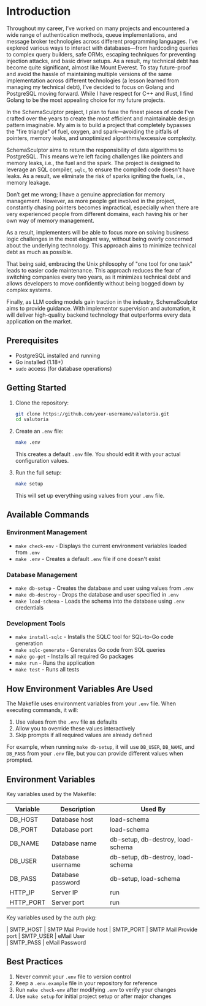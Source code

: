 # Introduction

Throughout my career, I’ve worked on many projects and encountered a wide range of authentication methods, queue implementations, and message broker technologies across different programming languages. I’ve explored various ways to interact with databases—from hardcoding queries to complex query builders, safe ORMs, escaping techniques for preventing injection attacks, and basic driver setups. As a result, my technical debt has become quite significant, almost like Mount Everest. To stay future-proof and avoid the hassle of maintaining multiple versions of the same implementation across different technologies (a lesson learned from managing my technical debt), I’ve decided to focus on Golang and PostgreSQL moving forward. While I have respect for C++ and Rust, I find Golang to be the most appealing choice for my future projects.

In the SchemaSculptor project, I plan to fuse the finest pieces of code I've crafted over the years to create the most efficient and maintainable design pattern imaginable. My aim is to build a project that completely bypasses the "fire triangle" of fuel, oxygen, and spark—avoiding the pitfalls of pointers, memory leaks, and unoptimized algorithms/excessive complexity.

SchemaSculptor aims to return the responsibility of data algorithms to PostgreSQL. This means we’re left facing challenges like pointers and memory leaks, i.e., the fuel and the spark. The project is designed to leverage an SQL compiler, `sqlc`, to ensure the compiled code doesn't have leaks. As a result, we eliminate the risk of sparks igniting the fuels, i.e., memory leakage.

Don’t get me wrong; I have a genuine appreciation for memory management. However, as more people get involved in the project, constantly chasing pointers becomes impractical, especially when there are very experienced people from different domains, each having his or her own way of memory management.

As a result, implementers will be able to focus more on solving business logic challenges in the most elegant way, without being overly concerned about the underlying technology. This approach aims to minimize technical debt as much as possible.

That being said, embracing the Unix philosophy of "one tool for one task" leads to easier code maintenance. This approach reduces the fear of switching companies every two years, as it minimizes technical debt and allows developers to move confidently without being bogged down by complex systems.

Finally, as LLM coding models gain traction in the industry, SchemaSculptor aims to provide guidance. With implementor supervision and automation, it will deliver high-quality backend technology that outperforms every data application on the market.

## Prerequisites

- PostgreSQL installed and running
- Go installed (1.18+)
- `sudo` access (for database operations)

## Getting Started

1. Clone the repository:
   ```bash
   git clone https://github.com/your-username/valutoria.git
   cd valutoria
   ```

2. Create an `.env` file:
   ```bash
   make .env
   ```
   This creates a default `.env` file. You should edit it with your actual configuration values.

3. Run the full setup:
   ```bash
   make setup
   ```
   This will set up everything using values from your `.env` file.

## Available Commands

### Environment Management

- `make check-env` - Displays the current environment variables loaded from `.env`
- `make .env` - Creates a default `.env` file if one doesn't exist

### Database Management

- `make db-setup` - Creates the database and user using values from `.env`
- `make db-destroy` - Drops the database and user specified in `.env`
- `make load-schema` - Loads the schema into the database using `.env` credentials

### Development Tools

- `make install-sqlc` - Installs the SQLC tool for SQL-to-Go code generation
- `make sqlc-generate` - Generates Go code from SQL queries
- `make go-get` - Installs all required Go packages
- `make run` - Runs the application
- `make test` - Runs all tests

## How Environment Variables Are Used

The Makefile uses environment variables from your `.env` file. When executing commands, it will:

1. Use values from the `.env` file as defaults
2. Allow you to override these values interactively
3. Skip prompts if all required values are already defined

For example, when running `make db-setup`, it will use `DB_USER`, `DB_NAME`, and `DB_PASS` from your `.env` file, but you can provide different values when prompted.

## Environment Variables

Key variables used by the Makefile:

| Variable | Description | Used By |
|----------|-------------|---------|
| DB_HOST | Database host | load-schema |
| DB_PORT | Database port | load-schema |
| DB_NAME | Database name | db-setup, db-destroy, load-schema |
| DB_USER | Database username | db-setup, db-destroy, load-schema |
| DB_PASS | Database password | db-setup, load-schema |
| HTTP_IP | Server IP | run |
| HTTP_PORT | Server port | run |

Key variables used by the auth pkg:

| SMTP_HOST | SMTP Mail Provide host 
| SMTP_PORT | SMTP Mail Provide port 
| SMTP_USER | eMail User  
| SMTP_PASS | eMail Password 



## Best Practices

1. Never commit your `.env` file to version control
2. Keep a `.env.example` file in your repository for reference
3. Run `make check-env` after modifying `.env` to verify your changes
4. Use `make setup` for initial project setup or after major changes
